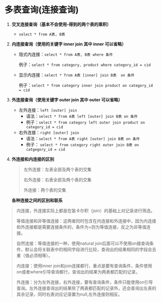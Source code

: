 # 多表查询(连接查询)

1. **交叉连接查询（基本不会使用-得到的两个表的乘积）**

   * `select * from A表, B表`

2. **内连接查询（使用的关键字 inner join 其中 inner 可以省略）**

   * 隐式内连接：`select * from A表, B表 where 条件`

     例子：`select * from category, product where category_id = cid`

   * 显示内连接：`select * from A表 [inner] join B表  on 条件`

     例子：`select * from category inner join product on category_id = cid`

3. **外连接查询（使用关键字 outer join 其中 outer 可以省略）**
   * 左外连接：`left [outer] join`
     * 语法：`select * from A表 left [outer] join B表 on 条件`
     * 例子：`select * from category left outer join product on category_id = cid`
   * 右外连接：`right [outer] join`
     * 语法：`select * from A表 right [outer] join B表 on 条件`
     * 例子： `select * from category right outer join B表 on catgegory_id = cid`

3. **外连接和内连接的区别**

   > 左外连接：左表全部及两个表的交集
   >
   > 右外连接：右表全部及两个表的交集
   >
   > 外连接：两个表的交集

   **各种连接之间的区别和联系**

> 内连接，外连接实际上都是在笛卡尔积（join）的基础上对记录进行筛选。
>
> 等值连接和非等值连接：这两者同时包含在内连接和外连接中，因为内连接和外连接都是需要连接条件的，条件为=则为等值连接，反之为非等值连接。
>
> 自然连接：等值连接的一种，使用natural join后面可以不使用on接查询条件，默认会将关联表中的相同字段进行比较，查询出的结果相同的字段会去重（值必须相等）。
>
> 内连接：使用inner join和join连接都行，重点是要有查询条件，条件使用on或者where引导查询都行，查询出的结果为两表都匹配的记录。
>
> 外连接：分为左外连接，右外连接，要有查询条件，条件只能使用on引导查询。左外连接查询出的结果除了两表都匹配的记录外，还会查询出左表的其余记录，同时右表对应记录置为null,左外连接则相反。
